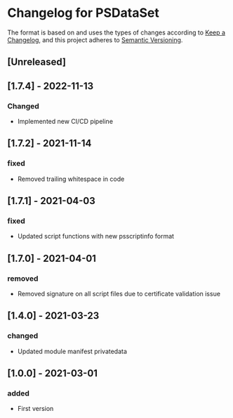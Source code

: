 # Changelog for PSDataSet

The format is based on and uses the types of changes according to [Keep a Changelog](https://keepachangelog.com/en/1.0.0/),
and this project adheres to [Semantic Versioning](https://semver.org/spec/v2.0.0.html).

## [Unreleased]

## [1.7.4] - 2022-11-13

### Changed

- Implemented new CI/CD pipeline

## [1.7.2] - 2021-11-14

### fixed

- Removed trailing whitespace in code

## [1.7.1] - 2021-04-03

### fixed

- Updated script functions with new psscriptinfo format

## [1.7.0] - 2021-04-01

### removed

- Removed signature on all script files due to certificate validation issue

## [1.4.0] - 2021-03-23

### changed

- Updated module manifest privatedata

## [1.0.0] - 2021-03-01

### added

- First version
